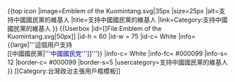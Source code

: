 {{top icon
|image=Emblem of the Kuomintang.svg|35px
|size=25px
|alt=支持中國國民黨的維基人
|title=支持中國國民黨的維基人
|link=Category:支持中國國民黨的維基人
}}
{{Userbox
  |id=[[File:Emblem of the Kuomintang.svg|50px]]
  |id-h     = 60
  |id-w     = 75
  |id-c= White
  |info= {{large|'''這個用户支持<br/>[[中國國民黨|<span style="color: #000099">'''中國國民党'''</span>]]'''}}
  |info-c= White
  |info-fc= #000099
  |info-s= 12
  |border-c= #000099
  |border-s=5
  |usercategory=支持中國國民黨的維基人
}}
<noinclude>
[[Category:台灣政治主張用戶框模板]]
</noinclude>